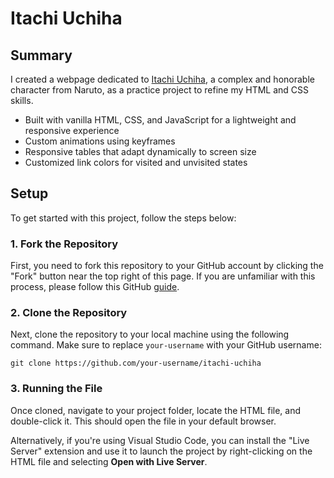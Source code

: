 # Itachi Uchiha

## Summary

I created a webpage dedicated to [Itachi Uchiha](https://naruto.fandom.com/wiki/Itachi_Uchiha?so=search), a complex and honorable character from Naruto, as a practice project to refine my HTML and CSS skills.

- Built with vanilla HTML, CSS, and JavaScript for a lightweight and responsive experience
- Custom animations using keyframes
- Responsive tables that adapt dynamically to screen size
- Customized link colors for visited and unvisited states

## Setup

To get started with this project, follow the steps below:

### 1. Fork the Repository

First, you need to fork this repository to your GitHub account by clicking the "Fork" button near the top right of this page. If you are unfamiliar with this process, please follow this GitHub [guide](https://docs.github.com/en/pull-requests/collaborating-with-pull-requests/working-with-forks/fork-a-repo).

### 2. Clone the Repository

Next, clone the repository to your local machine using the following command. Make sure to replace `your-username` with your GitHub username:

```
git clone https://github.com/your-username/itachi-uchiha
```

### 3. Running the File

Once cloned, navigate to your project folder, locate the HTML file, and double-click it. This should open the file in your default browser.

Alternatively, if you're using Visual Studio Code, you can install the "Live Server" extension and use it to launch the project by right-clicking on the HTML file and selecting **Open with Live Server**.

